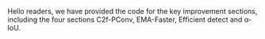 Hello readers, we have provided the code for the key improvement sections, including the four sections C2f-PConv, EMA-Faster, Efficient detect and α-IoU. 
